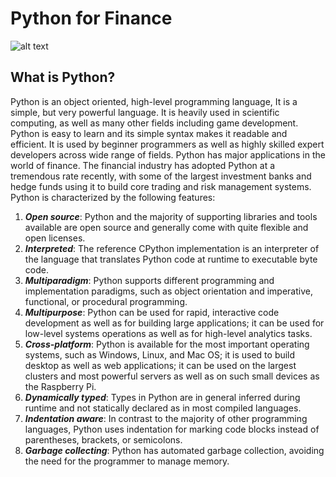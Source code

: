 Python for Finance
===============================
![alt text](https://raw.githubusercontent.com/DragonflyStats/MA4128Assessment/master/images/python_for_finance.png)
 ## What is Python?
 Python is an object oriented, high-level programming language, It is a simple, but very powerful language. It is heavily used in
 scientific computing, as well as many other fields including game development. Python is easy to learn and its simple syntax makes it
 readable and efficient. It is used by beginner programmers as well as highly skilled expert developers across wide range of fields. Python has major applications in the world of finance. The financial industry has adopted Python at a tremendous rate recently, with some of the largest investment banks and hedge funds using it to build core trading and risk management systems. Python is characterized by the following features:

1. ___Open source___: Python and the majority of supporting libraries and tools available are open source and generally come with quite flexible and open licenses.
2. ___Interpreted___: The reference CPython implementation is an interpreter of the language that translates Python code at runtime to executable byte code.
3. ___Multiparadigm___: Python supports different programming and implementation paradigms, such as object orientation and imperative, functional, or procedural programming.
4. ___Multipurpose___: Python can be used for rapid, interactive code development as well as for building large applications; it can be used for low-level systems operations as well as for high-level analytics tasks.
5. ___Cross-platform___: Python is available for the most important operating systems, such as Windows, Linux, and Mac OS; it is used to build desktop as well as web applications; it can be used on the largest clusters and most powerful servers as well as on such small devices as the Raspberry Pi.
6. ___Dynamically typed___: Types in Python are in general inferred during runtime and not statically declared as in most compiled languages.
7. ___Indentation aware___: In contrast to the majority of other programming languages, Python uses indentation for marking code blocks instead of parentheses, brackets, or semicolons.
8. ___Garbage collecting___: Python has automated garbage collection, avoiding the need for the programmer to manage memory.


